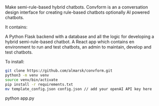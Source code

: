 Make semi-rule-based hybrid chatbots.
Convform is an a conversation design interface for creating rule-based chatbots optionally AI powered chatbots.

It contains:

A Python Flask backend with a database and all the logic for developing a hybrid semi-rule-based chatbot.
A React app which contains en environment to run and test chatbots, an admin to maintain, develop and test chatbots.

To install:
```sh
git clone https://github.com/almarsk/convform.git
python3 -m venv venv
source venv/bin/activate
pip install -r requirements.txt
mv template_config.json config.json // add your openAI API key here
```

python app.py
```
